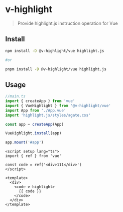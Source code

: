 # v-highlight

> Provide highlight.js instruction operation for Vue

## Install

```bash
npm install -D @v-highlight/vue highlight.js

#or

pnpm install -D @v-highlight/vue highlight.js
```

## Usage

```ts
//main.ts
import { createApp } from 'vue'
import { VueHighlight } from '@v-highlight/vue'
import App from './App.vue'
import 'highlight.js/styles/agate.css'

const app = createApp(App)

VueHighlight.install(app)

app.mount('#app')

```

```vue
<script setup lang="ts">
import { ref } from 'vue'

const code = ref('<div>111</div>')
</script>

<template>
  <div>
    <code v-highlight>
      {{ code }}
    </code>
  </div>
</template>
```
